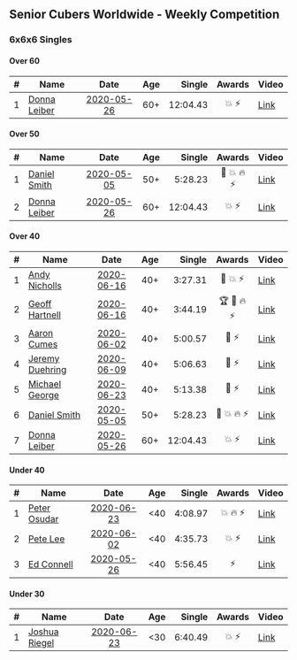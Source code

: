 ## Senior Cubers Worldwide - Weekly Competition
### 6x6x6 Singles

#### Over 60

| # | Name | Date | Age | Single | Awards | Video |
| :--: | -- | :--: | :--: | --: | :--: | -- |
| 1 | [Donna Leiber](../../persons/donna_leiber.md) | [2020-05-26](2020-05-26.md) | 60+ | 12:04.43 | 💥 ⚡ | [Link](https://www.facebook.com/events/637852836799991/permalink/640054709913137/) |

#### Over 50

| # | Name | Date | Age | Single | Awards | Video |
| :--: | -- | :--: | :--: | --: | :--: | -- |
| 1 | [Daniel Smith](../../persons/daniel_smith.md) | [2020-05-05](2020-05-05.md) | 50+ | 5:28.23 | 🥈 💥 🔥 ⚡ | [Link](https://www.facebook.com/events/557526585195168/permalink/562187611395732/) |
| 2 | [Donna Leiber](../../persons/donna_leiber.md) | [2020-05-26](2020-05-26.md) | 60+ | 12:04.43 | 💥 ⚡ | [Link](https://www.facebook.com/events/637852836799991/permalink/640054709913137/) |

#### Over 40

| # | Name | Date | Age | Single | Awards | Video |
| :--: | -- | :--: | :--: | --: | :--: | -- |
| 1 | [Andy Nicholls](../../persons/andy_nicholls.md) | [2020-06-16](2020-06-16.md) | 40+ | 3:27.31 | 🥈 💥 ⚡ | [Link](https://www.facebook.com/events/256188575607890/permalink/258506008709480/) |
| 2 | [Geoff Hartnell](../../persons/geoff_hartnell.md) | [2020-06-16](2020-06-16.md) | 40+ | 3:44.19 | 🏆 🥇 🔥 ⚡ | [Link](https://www.facebook.com/events/256188575607890/permalink/257143898845691/) |
| 3 | [Aaron Cumes](../../persons/aaron_cumes.md) | [2020-06-02](2020-06-02.md) | 40+ | 5:00.57 | 🥉 ⚡ | [Link](https://www.facebook.com/events/573401076937046/permalink/574489523494868/) |
| 4 | [Jeremy Duehring](../../persons/jeremy_duehring.md) | [2020-06-09](2020-06-09.md) | 40+ | 5:06.63 | 🥉 ⚡ | [Link](https://www.facebook.com/jeremy.duehring/videos/10160093205957846/) |
| 5 | [Michael George](../../persons/michael_george.md) | [2020-06-23](2020-06-23.md) | 40+ | 5:13.38 | 🥉 ⚡ | [Link](https://www.facebook.com/events/268636114456043/permalink/281297979856523/) |
| 6 | [Daniel Smith](../../persons/daniel_smith.md) | [2020-05-05](2020-05-05.md) | 50+ | 5:28.23 | 🥈 💥 🔥 ⚡ | [Link](https://www.facebook.com/events/557526585195168/permalink/562187611395732/) |
| 7 | [Donna Leiber](../../persons/donna_leiber.md) | [2020-05-26](2020-05-26.md) | 60+ | 12:04.43 | 💥 ⚡ | [Link](https://www.facebook.com/events/637852836799991/permalink/640054709913137/) |

#### Under 40

| # | Name | Date | Age | Single | Awards | Video |
| :--: | -- | :--: | :--: | --: | :--: | -- |
| 1 | [Peter Osudar](../../persons/peter_osudar.md) | [2020-06-23](2020-06-23.md) | <40 | 4:08.97 | 💥 🔥 ⚡ | [Link](https://www.facebook.com/events/268636114456043/permalink/276193687033619/) |
| 2 | [Pete Lee](../../persons/pete_lee.md) | [2020-06-02](2020-06-02.md) | <40 | 4:35.73 | 💥 ⚡ | [Link](https://www.facebook.com/events/573401076937046/permalink/574505536826600/) |
| 3 | [Ed Connell](../../persons/ed_connell.md) | [2020-05-26](2020-05-26.md) | <40 | 5:56.45 | ⚡ | [Link](https://www.facebook.com/events/637852836799991/permalink/640361549882453/) |

#### Under 30

| # | Name | Date | Age | Single | Awards | Video |
| :--: | -- | :--: | :--: | --: | :--: | -- |
| 1 | [Joshua Riegel](../../persons/joshua_riegel.md) | [2020-06-23](2020-06-23.md) | <30 | 6:40.49 | 💥 ⚡ | [Link](https://www.facebook.com/events/268636114456043/permalink/277021946950793/) |


<!-- Global site tag (gtag.js) - Google Analytics -->
<script async src="https://www.googletagmanager.com/gtag/js?id=UA-86348435-3"></script>
<script>window.dataLayer = window.dataLayer || []; function gtag() {dataLayer.push(arguments);} gtag('js', new Date()); gtag('config', 'UA-86348435-3');</script>
